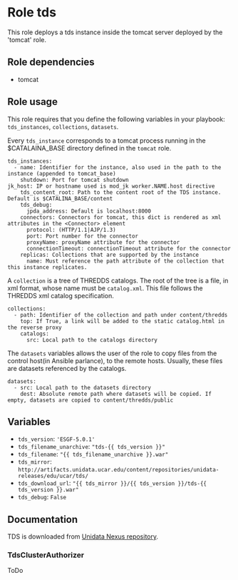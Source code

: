 # Role tds

This role deploys a tds instance inside the tomcat server deployed by the 'tomcat' role.

## Role dependencies

- tomcat

## Role usage

This role requires that you define the following variables in your playbook: `tds_instances`, `collections`, `datasets`.

Every `tds_instance` corresponds to a tomcat process running in the $CATALAINA_BASE directory defined in the `tomcat` role.

    tds_instances:  
      - name: Identifier for the instance, also used in the path to the instance (appended to tomcat_base)  
        shutdown: Port for tomcat shutdown  
	jk_host: IP or hostname used is mod_jk worker.NAME.host directive
        tds_content_root: Path to the content root of the TDS instance. Default is $CATALINA_BASE/content  
        tds_debug:  
          jpda_address: Default is localhost:8000  
        connectors: Connectors for tomcat, this dict is rendered as xml attributes in the <Connector> element
          protocol: (HTTP/1.1|AJP/1.3)  
          port: Port number for the connector  
          proxyName: proxyName attribute for the connector  
          connectionTimeout: connectionTimeout attribute for the connector  
        replicas: Collections that are supported by the instance  
          name: Must reference the path attribute of the collection that this instance replicates.  

A `collection` is a tree of THREDDS catalogs. The root of the tree is a file, in xml format, whose name must be `catalog.xml`. This file follows the THREDDS xml catalog specification.

    collections:  
      - path: Identifier of the collection and path under content/thredds  
        top: If True, a link will be added to the static catalog.html in the reverse proxy  
        catalogs:  
          src: Local path to the catalogs directory  
    
The `datasets` variables allows the user of the role to copy files from the control host(in Ansible parlance), to the remote hosts. Usually, these files are datasets referenced by the catalogs.

    datasets:  
      - src: Local path to the datasets directory  
        dest: Absolute remote path where datasets will be copied. If empty, datasets are copied to content/thredds/public  
    
## Variables

- `tds_version`: `'ESGF-5.0.1'`
- `tds_filename_unarchive`: `"tds-{{ tds_version }}"`
- `tds_filename`: `"{{ tds_filename_unarchive }}.war"`
- `tds_mirror`: `http://artifacts.unidata.ucar.edu/content/repositories/unidata-releases/edu/ucar/tds/`
- `tds_download_url`: `"{{ tds_mirror }}/{{ tds_version }}/tds-{{ tds_version }}.war"`
- `tds_debug`: `False`

## Documentation

TDS is downloaded from [Unidata Nexus repository](https://artifacts.unidata.ucar.edu/).

### TdsClusterAuthorizer

ToDo
